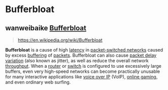 # Bufferbloat



## wanweibaike [Bufferbloat](https://en.wanweibaike.com/wiki-Bufferbloat)

> https://en.wikipedia.org/wiki/Bufferbloat

**Bufferbloat** is a cause of high [latency](https://en.wanweibaike.com/wiki-Latency_(engineering)) in [packet-switched networks](https://en.wanweibaike.com/wiki-Packet-switched_network) caused by excess [buffering](https://en.wanweibaike.com/wiki-Buffer_(telecommunication)) of [packets](https://en.wanweibaike.com/wiki-Network_packet). Bufferbloat can also cause [packet delay variation](https://en.wanweibaike.com/wiki-Packet_delay_variation) (also known as jitter), as well as reduce the overall network [throughput](https://en.wanweibaike.com/wiki-Throughput). When a [router](https://en.wanweibaike.com/wiki-Router_(computing)) or [switch](https://en.wanweibaike.com/wiki-Network_switch) is configured to use excessively large buffers, even very high-speed networks can become practically unusable for many interactive applications like [voice over IP](https://en.wanweibaike.com/wiki-Voice_over_IP) (VoIP), [online gaming](https://en.wanweibaike.com/wiki-Online_game), and even ordinary web surfing.


